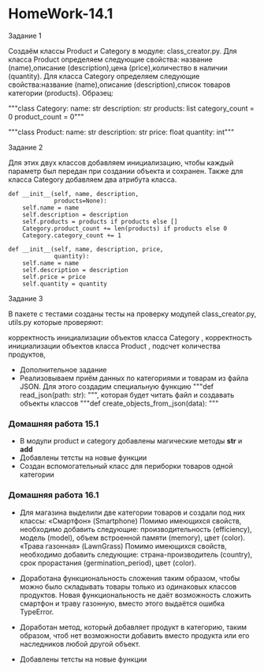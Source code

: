 # HomeWork-14.1

Задание 1


Создаём классы Product и Category в модуле: class_creator.py. Для класса Product определяем следующие свойства: название (name),описание (description),цена (price),количество в наличии (quantity). Для класса Category определяем следующие свойства:название (name),описание (description),список товаров категории (products).
Образец:

"""class Category:
    name: str
    description: str
    products: list
    category_count = 0
    product_count = 0"""



"""class Product:
    name: str
    description: str
    price: float
    quantity: int"""

Задание 2

Для этих двух классов добавляем инициализацию, чтобы каждый параметр был передан при создании объекта и сохранен. Также для класса Category добавляем два атрибута класса. 
 


    def __init__(self, name, description,
                 products=None): 
        self.name = name
        self.description = description
        self.products = products if products else []
        Category.product_count += len(products) if products else 0
        Category.category_count += 1

    def __init__(self, name, description, price,
                 quantity):    
        self.name = name
        self.description = description
        self.price = price
        self.quantity = quantity
Задание 3

В пакете с тестами созданы тесты на проверку модулей class_creator.py, utils.py которые проверяют:

корректность инициализации объектов класса Category , корректность инициализации объектов класса Product , подсчет количества продуктов,

* Дополнительное задание
* Реализовываем приём данных по категориями и товарам из файла JSON. Для этого создадим специальную функцию """def read_json(path: str):  """, которая будет читать файл и создавать объекты классов """def create_objects_from_json(data):  """

### Домашняя работа 15.1
 * В модули product и category добавлены магические методы __str__ и __add__
 * Добавлены тетсты на новые функции
 * Создан вспомогательный класс для периборки товаров одной категории

### Домашняя работа 16.1
 * Для магазина выделили две категории товаров и создали под них классы:
   «Смартфон» (Smartphone) Помимо имеющихся свойств, необходимо добавить следующие:
   производительность (efficiency), модель (model), объем встроенной памяти (memory), цвет (color).
   «Трава газонная» (LawnGrass) Помимо имеющихся свойств, необходимо добавить следующие:
   страна-производитель (country), срок прорастания (germination_period), цвет (color).

 * Доработана функциональность сложения таким образом, чтобы можно было складывать товары только из одинаковых классов продуктов.
  Новая функциональность не даёт возможность сложить смартфон и траву газонную, вместо этого выдаётся ошибка TypeError.

 * Доработан метод, который добавляет продукт в категорию, таким образом, чтоб нет возможности добавить вместо продукта или его наследников любой другой объект.

 * Добавлены тетсты на новые функции
